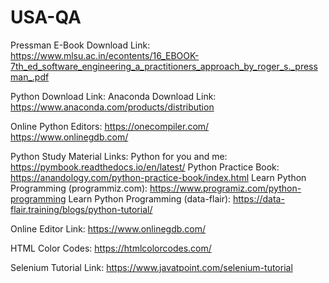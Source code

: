 # USA-QA
Pressman E-Book Download Link: https://www.mlsu.ac.in/econtents/16_EBOOK-7th_ed_software_engineering_a_practitioners_approach_by_roger_s._pressman_.pdf

Python Download Link: Anaconda Download Link: https://www.anaconda.com/products/distribution

Online Python Editors:
https://onecompiler.com/
https://www.onlinegdb.com/

Python Study Material Links:
Python for you and me: https://pymbook.readthedocs.io/en/latest/
Python Practice Book: https://anandology.com/python-practice-book/index.html
Learn Python Programming (programmiz.com): https://www.programiz.com/python-programming
Learn Python Programming (data-flair): https://data-flair.training/blogs/python-tutorial/

Online Editor Link: https://www.onlinegdb.com/

HTML Color Codes: https://htmlcolorcodes.com/

Selenium Tutorial Link: https://www.javatpoint.com/selenium-tutorial
